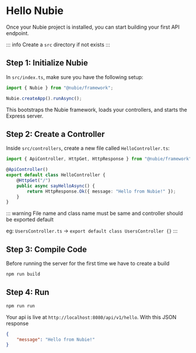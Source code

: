 # Hello Nubie

Once your Nubie project is installed, you can start building your first API endpoint.

::: info
Create a `src` directory if not exists
:::

## Step 1: Initialize Nubie

In `src/index.ts`, make sure you have the following setup:

```ts
import { Nubie } from "@nubie/framework";

Nubie.createApp().runAsync();
```

This bootstraps the Nubie framework, loads your controllers, and starts the Express server.

## Step 2: Create a Controller

Inside `src/controllers`, create a new file called `HelloController.ts`:

```ts
import { ApiController, HttpGet, HttpResponse } from "@nubie/framework";

@ApiController()
export default class HelloController {
    @HttpGet("/")
    public async sayHelloAsync() {
        return HttpResponse.Ok({ message: "Hello from Nubie!" });
    }
}
```

::: warning
File name and class name must be same and controller should be exported default

eg: `UsersController.ts` -> `export default class UsersController {}`
:::

## Step 3: Compile Code

Before running the server for the first time we have to create a build

```bash
npm run build
```

## Step 4: Run

```bash
npm run run
```

Your api is live at `http://localhost:8080/api/v1/hello`. With this JSON response

```json
{
    "message": "Hello from Nubie!"
}
```
